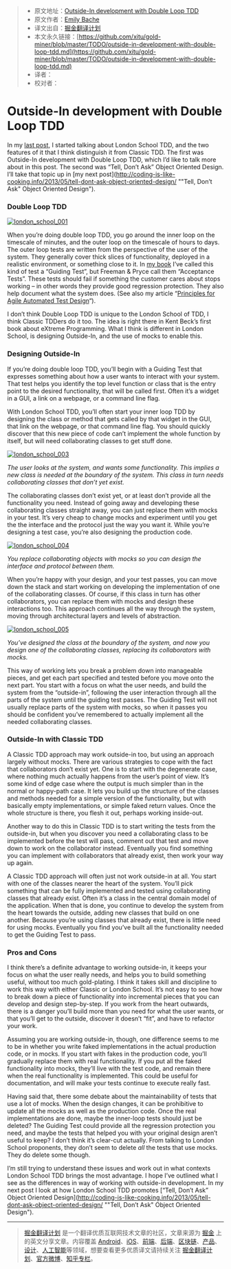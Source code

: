 > * 原文地址：[Outside-In development with Double Loop TDD](http://coding-is-like-cooking.info/2013/04/outside-in-development-with-double-loop-tdd/)
> * 原文作者：[Emily Bache](http://coding-is-like-cooking.info)
> * 译文出自：[掘金翻译计划](https://github.com/xitu/gold-miner)
> * 本文永久链接：[https://github.com/xitu/gold-miner/blob/master/TODO/outside-in-development-with-double-loop-tdd.md](https://github.com/xitu/gold-miner/blob/master/TODO/outside-in-development-with-double-loop-tdd.md)
> * 译者：
> * 校对者：

# Outside-In development with Double Loop TDD

In my [last post](http://coding-is-like-cooking.info/2013/04/the-london-school-of-test-driven-development/ "The London School of Test Driven Development"), I started talking about London School TDD, and the two features of it that I think distinguish it from Classic TDD. The first was Outside-In development with Double Loop TDD, which I’d like to talk more about in this post. The second was “Tell, Don’t Ask” Object Oriented Design. I’ll take that topic up in [my next post](http://coding-is-like-cooking.info/2013/05/tell-dont-ask-object-oriented-design/ ""Tell, Don’t Ask" Object Oriented Design").

### Double Loop TDD

[![london_school_001](http://coding-is-like-cooking.info/wp-content/uploads/2013/05/london_school_001-300x162.jpg)](http://coding-is-like-cooking.info/wp-content/uploads/2013/05/london_school_001.jpg)

When you’re doing double loop TDD, you go around the inner loop on the timescale of minutes, and the outer loop on the timescale of hours to days. The outer loop tests are written from the perspective of the user of the system. They generally cover thick slices of functionality, deployed in a realistic environment, or something close to it. In [my book](https://leanpub.com/codingdojohandbook) I’ve called this kind of test a “Guiding Test”, but Freeman & Pryce call them “Acceptance Tests”. These tests should fail if something the customer cares about stops working – in other words they provide good regression protection. They also help document what the system does. (See also my article “[Principles for Agile Automated Test Design](http://coding-is-like-cooking.info/2013/03/principles-for-agile-test-automation-2nd-edition/ "Principles for Agile Test Automation (2nd Edition)")“).

I don’t think Double Loop TDD is unique to the London School of TDD, I think Classic TDDers do it too. The idea is right there in Kent Beck’s first book about eXtreme Programming. What I think is different in London School, is designing Outside-In, and the use of mocks to enable this.

### Designing Outside-In

If you’re doing double loop TDD, you’ll begin with a Guiding Test that expresses something about how a user wants to interact with your system. That test helps you identify the top level function or class that is the entry point to the desired functionality, that will be called first. Often it’s a widget in a GUI, a link on a webpage, or a command line flag.

With London School TDD, you’ll often start your inner loop TDD by designing the class or method that gets called by that widget in the GUI, that link on the webpage, or that command line flag. You should quickly discover that this new piece of code can’t implement the whole function by itself, but will need collaborating classes to get stuff done.

[![london_school_003](http://coding-is-like-cooking.info/wp-content/uploads/2013/05/london_school_003-300x147.jpg)](http://coding-is-like-cooking.info/wp-content/uploads/2013/05/london_school_003.jpg)

_The user looks at the system, and wants some functionality. This implies a new class is needed at the boundary of the system. This class in turn needs collaborating classes that don’t yet exist._

The collaborating classes don’t exist yet, or at least don’t provide all the functionality you need. Instead of going away and developing these collaborating classes straight away, you can just replace them with mocks in your test. It’s very cheap to change mocks and experiment until you get the the interface and the protocol just the way you want it. While you’re designing a test case, you’re also designing the production code.

[![london_school_004](http://coding-is-like-cooking.info/wp-content/uploads/2013/05/london_school_004-300x145.jpg)](http://coding-is-like-cooking.info/wp-content/uploads/2013/05/london_school_004.jpg)

_You replace collaborating objects with mocks so you can design the interface and protocol between them._

When you’re happy with your design, and your test passes, you can move down the stack and start working on developing the implementation of one of the collaborating classes. Of course, if this class in turn has other collaborators, you can replace them with mocks and design these interactions too. This approach continues all the way through the system, moving through architectural layers and levels of abstraction.

[![london_school_005](http://coding-is-like-cooking.info/wp-content/uploads/2013/05/london_school_005-300x186.jpg)](http://coding-is-like-cooking.info/wp-content/uploads/2013/05/london_school_005.jpg)

_You’ve designed the class at the boundary of the system, and now you design one of the collaborating classes, replacing its collaborators with mocks._

This way of working lets you break a problem down into manageable pieces, and get each part specified and tested before you move onto the next part. You start with a focus on what the user needs, and build the system from the “outside-in”, following the user interaction through all the parts of the system until the guiding test passes. The Guiding Test will not usually replace parts of the system with mocks, so when it passes you should be confident you’ve remembered to actually implement all the needed collaborating classes.

### Outside-In with Classic TDD

A Classic TDD approach may work outside-in too, but using an approach largely without mocks. There are various strategies to cope with the fact that collaborators don’t exist yet. One is to start with the degenerate case, where nothing much actually happens from the user’s point of view. It’s some kind of edge case where the output is much simpler than in the normal or happy-path case. It lets you build up the structure of the classes and methods needed for a simple version of the functionality, but with basically empty implementations, or simple faked return values. Once the whole structure is there, you flesh it out, perhaps working inside-out.

Another way to do this in Classic TDD is to start writing the tests from the outside-in, but when you discover you need a collaborating class to be implemented before the test will pass, comment out that test and move down to work on the collaborator instead. Eventually you find something you can implement with collaborators that already exist, then work your way up again.

A Classic TDD approach will often just not work outside-in at all. You start with one of the classes nearer the heart of the system. You’ll pick something that can be fully implemented and tested using collaborating classes that already exist. Often it’s a class in the central domain model of the application. When that is done, you continue to develop the system from the heart towards the outside, adding new classes that build on one another. Because you’re using classes that already exist, there is little need for using mocks. Eventually you find you’ve built all the functionality needed to get the Guiding Test to pass.

### Pros and Cons

I think there’s a definite advantage to working outside-in, it keeps your focus on what the user really needs, and helps you to build something useful, without too much gold-plating. I think it takes skill and discipline to work this way with either Classic or London School. It’s not easy to see how to break down a piece of functionality into incremental pieces that you can develop and design step-by-step. If you work from the heart outwards, there is a danger you’ll build more than you need for what the user wants, or that you’ll get to the outside, discover it doesn’t “fit”, and have to refactor your work.

Assuming you are working outside-in, though, one difference seems to me to be in whether you write faked implementations in the actual production code, or in mocks. If you start with fakes in the production code, you’ll gradually replace them with real functionality. If you put all the faked functionality into mocks, they’ll live with the test code, and remain there when the real functionality is implemented. This could be useful for documentation, and will make your tests continue to execute really fast.

Having said that, there some debate about the maintainability of tests that use a lot of mocks. When the design changes, it can be prohibitive to update all the mocks as well as the production code. Once the real implementations are done, maybe the inner-loop tests should just be deleted? The Guiding Test could provide all the regression protection you need, and maybe the tests that helped you with your original design aren’t useful to keep? I don’t think it’s clear-cut actually. From talking to London School proponents, they don’t seem to delete _all_ the tests that use mocks. They do delete some though.

I’m still trying to understand these issues and work out in what contexts London School TDD brings the most advantage. I hope I’ve outlined what I see as the differences in way of working with outside-in development. In my next post I look at how London School TDD promotes [“Tell, Don’t Ask” Object Oriented Design](http://coding-is-like-cooking.info/2013/05/tell-dont-ask-object-oriented-design/ ""Tell, Don’t Ask" Object Oriented Design").


---

> [掘金翻译计划](https://github.com/xitu/gold-miner) 是一个翻译优质互联网技术文章的社区，文章来源为 [掘金](https://juejin.im) 上的英文分享文章。内容覆盖 [Android](https://github.com/xitu/gold-miner#android)、[iOS](https://github.com/xitu/gold-miner#ios)、[前端](https://github.com/xitu/gold-miner#前端)、[后端](https://github.com/xitu/gold-miner#后端)、[区块链](https://github.com/xitu/gold-miner#区块链)、[产品](https://github.com/xitu/gold-miner#产品)、[设计](https://github.com/xitu/gold-miner#设计)、[人工智能](https://github.com/xitu/gold-miner#人工智能)等领域，想要查看更多优质译文请持续关注 [掘金翻译计划](https://github.com/xitu/gold-miner)、[官方微博](http://weibo.com/juejinfanyi)、[知乎专栏](https://zhuanlan.zhihu.com/juejinfanyi)。

